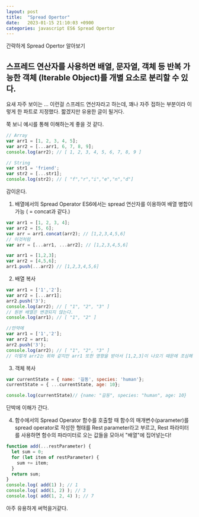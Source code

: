 ```yaml
---
layout: post
title:  "Spread Opertor"
date:   2023-01-15 21:10:03 +0900
categories: javascript ES6 Spread Opertor 
---
```


간략하게 Spread Opertor 알아보기

## 스프레드 연산자를 사용하면 배열, 문자열, 객체 등 반복 가능한 객체 (Iterable Object)를 개별 요소로 분리할 수 있다.

요새 자주 보이는 ... 이런걸 스프레드 연산자라고 하는데,
꽤나 자주 접하는 부분이라 이렇게 한 파트로 지정했다. 짧겠지만 유용한 글이 될거다. 

쭉 보니 예시를 통해 이해하는게 좋을 것 같다.
```javascript
// Array
var arr1 = [1, 2, 3, 4, 5]; 
var arr2 = [...arr1, 6, 7, 8, 9];
console.log(arr2); // [ 1, 2, 3, 4, 5, 6, 7, 8, 9 ]

// String
var str1 = 'friend';
var str2 = [...str1];
console.log(str2); // [ "f","r","i","e","n","d"]
```

감이온다.

1. 배열에서의 Spread Operator
   ES6에서는 spread 연산자를 이용하여 배열 병합이 가능 ( = concat과 같다.)
```javascript
var arr1 = [1, 2, 3, 4];
var arr2 = [5, 6];
var arr = arr1.concat(arr2); // [1,2,3,4,5,6]
// 이것처럼
var arr = [...arr1, ...arr2]; // [1,2,3,4,5,6]

var arr1 = [1,2,3];
var arr2 = [4,5,6];
arr1.push(...arr2) // [1,2,3,4,5,6]
```

2. 배열 복사
```javascript
var arr1 = ['1','2']; 
var arr2 = [...arr1];
arr2.push('3');
console.log(arr2); // [ "1", "2", "3" ]
// 원본 배열은 변경되지 않는다.
console.log(arr1); // [ "1", "2" ]

//만약에
var arr1 = ['1','2'];
var arr2 = arr1;
arr2.push('3');
console.log(arr2); // [ "1", "2", "3" ]
// 이렇게 arr2는 위와 같지만 arr1 또한 영향을 받아서 [1,2,3]이 나오기 때문에 조심해야 된다.
```

3. 객체 복사
```javascript
var currentState = { name: '길동', species: 'human'};
currentState = { ...currentState, age: 10};

console.log(currentState)// {name: "길동", species: "human", age: 10}
```
단박에 이해가 간다.

4. 함수에서의 Spread Operator
   함수를 호출할 때 함수의 매개변수(parameter)를 spread operator로 작성한 형태를 Rest parameter라고 부르고,
   Rest 파라미터를 사용하면 함수의 파라미터로 오는 값들을 모아서 "배열"에 집어넣는다!
```javascript
function add(...restParameter) {
  let sum = 0;
  for (let item of restParameter) {
    sum += item;
  }
  return sum;
}
console.log( add(1) ); // 1
console.log( add(1, 2) ); // 3
console.log( add(1, 2, 4) ); // 7
```

아주 유용하게 써먹을거같다.